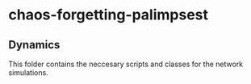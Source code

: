 # chaos-forgetting-palimpsest

## Dynamics

This folder contains the neccesary scripts and classes for the network simulations.
